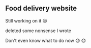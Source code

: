 ## Food delivery website 

Still working on it 😔 

deleted some nonsense I wrote 

Don't even know what to do now 😞 😞
